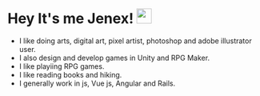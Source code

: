# Hey It's me Jenex! <img src="https://raw.githubusercontent.com/MartinHeinz/MartinHeinz/master/wave.gif" width="30px">
- I like doing arts, digital art, pixel artist, photoshop and adobe illustrator user.
- I also design and develop games in Unity and RPG Maker.
- I like playiing RPG games.
- I like reading books and hiking.
- I generally work in js, Vue js, Angular and Rails.
